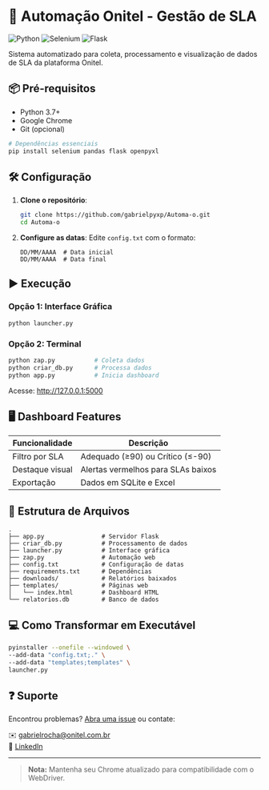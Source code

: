 # 🚀 Automação Onitel - Gestão de SLA

![Python](https://img.shields.io/badge/Python-3.7%2B-blue)
![Selenium](https://img.shields.io/badge/Selenium-4.0%2B-orange)
![Flask](https://img.shields.io/badge/Flask-2.0%2B-lightgrey)

Sistema automatizado para coleta, processamento e visualização de dados de SLA da plataforma Onitel.

## 📦 Pré-requisitos
- Python 3.7+
- Google Chrome
- Git (opcional)

```bash
# Dependências essenciais
pip install selenium pandas flask openpyxl
```

## 🛠 Configuração
1. **Clone o repositório**:
   ```bash
   git clone https://github.com/gabrielpyxp/Automa-o.git
   cd Automa-o
   ```

2. **Configure as datas**:
   Edite `config.txt` com o formato:
   ```
   DD/MM/AAAA  # Data inicial
   DD/MM/AAAA  # Data final
   ```

## ▶️ Execução
### Opção 1: Interface Gráfica
```bash
python launcher.py
```

### Opção 2: Terminal
```bash
python zap.py           # Coleta dados
python criar_db.py      # Processa dados
python app.py           # Inicia dashboard
```
Acesse: http://127.0.0.1:5000

## 🖥️ Dashboard Features
| Funcionalidade       | Descrição                          |
|----------------------|------------------------------------|
| Filtro por SLA       | Adequado (≥90) ou Crítico (≤-90)   |
| Destaque visual      | Alertas vermelhos para SLAs baixos |
| Exportação           | Dados em SQLite e Excel            |

## 📁 Estrutura de Arquivos
```
.
├── app.py                # Servidor Flask
├── criar_db.py           # Processamento de dados
├── launcher.py           # Interface gráfica
├── zap.py                # Automação web
├── config.txt            # Configuração de datas
├── requirements.txt      # Dependências
├── downloads/            # Relatórios baixados
├── templates/            # Páginas web
│   └── index.html        # Dashboard HTML
└── relatorios.db         # Banco de dados
```

## 💻 Como Transformar em Executável
```bash
pyinstaller --onefile --windowed \
--add-data "config.txt;." \
--add-data "templates;templates" \
launcher.py
```

## ❓ Suporte
Encontrou problemas? [Abra uma issue](https://github.com/gabrielpyxp/Automa-o/issues) ou contate:

✉️ gabrielrocha@onitel.com.br  
🔗 [LinkedIn](https://www.linkedin.com/in/seu-perfil)

---

> **Nota:** Mantenha seu Chrome atualizado para compatibilidade com o WebDriver.
